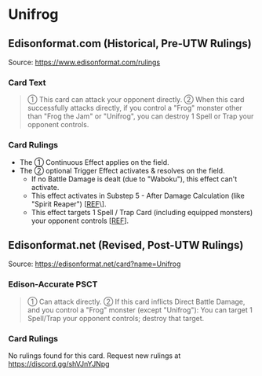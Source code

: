 # Unifrog

## Edisonformat.com (Historical, Pre-UTW Rulings)

Source: https://www.edisonformat.com/rulings

### Card Text

> ① This card can attack your opponent directly. ② When this card successfully attacks directly, if you control a "Frog" monster other than "Frog the Jam" or "Unifrog", you can destroy 1 Spell or Trap your opponent controls.

### Card Rulings

*   The ① Continuous Effect applies on the field.
*   The ② optional Trigger Effect activates & resolves on the field.
    *   If no Battle Damage is dealt (due to "Waboku"), this effect can't activate.
    *   This effect activates in Substep 5 - After Damage Calculation (like "Spirit Reaper") \[[REF](https://yugipedia.com/wiki/Forum:Question_about_unifrog_and_batteryman...)\].
    *   This effect targets 1 Spell / Trap Card (including equipped monsters) your opponent controls \[[REF](https://yugipedia.com/wiki/Forum:Unifrog_%3F)\].

## Edisonformat.net (Revised, Post-UTW Rulings)

Source: https://edisonformat.net/card?name=Unifrog

### Edison-Accurate PSCT

> ① Can attack directly.
> ② If this card inflicts Direct Battle Damage, and you control a "Frog" monster (except "Unifrog"): You can target 1 Spell/Trap your opponent controls; destroy that target.

### Card Rulings

No rulings found for this card. Request new rulings at https://discord.gg/shVJnYJNpg
            